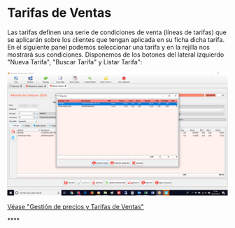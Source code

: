 # Tarifas de Ventas

Las tarifas definen una serie de condiciones de venta \(líneas de tarifas\) que se aplicarán sobre los clientes que tengan aplicada en su ficha dicha tarifa. En el siguiente panel podemos seleccionar una tarifa y en la rejilla nos mostrará sus condiciones. Disponemos de los botones del lateral izquierdo "Nueva Tarifa", "Buscar Tarifa" y Listar Tarifa":

![](../../.gitbook/assets/image%20%28245%29.png)



 [Véase "Gestión de precios y Tarifas de Ventas"](articulos/gestion-de-precios-y-tarifas-de-ventas.md)

\*\*\*\*

